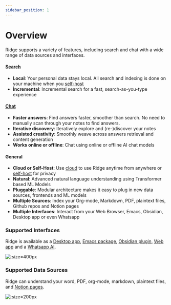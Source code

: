 ```yaml
---
sidebar_position: 1
---
```


# Overview

Ridge supports a variety of features, including search and chat with a wide range of data sources and interfaces.

#### [Search](/features/search)
  - **Local**: Your personal data stays local. All search and indexing is done on your machine when you [self-host](/get-started/setup)
  - **Incremental**: Incremental search for a fast, search-as-you-type experience

#### [Chat](/features/chat)
  - **Faster answers**: Find answers faster, smoother than search. No need to manually scan through your notes to find answers.
  - **Iterative discovery**: Iteratively explore and (re-)discover your notes
  - **Assisted creativity**: Smoothly weave across answers retrieval and content generation
  - **Works online or offline**: Chat using online or offline AI chat models

#### General
  - **Cloud or Self-Host**: Use [cloud](https://app.ridge.dev/login) to use Ridge anytime from anywhere or [self-host](/get-started/setup) for privacy
  - **Natural**: Advanced natural language understanding using Transformer based ML Models
  - **Pluggable**: Modular architecture makes it easy to plug in new data sources, frontends and ML models
  - **Multiple Sources**: Index your Org-mode, Markdown, PDF, plaintext files, Github repos and Notion pages
  - **Multiple Interfaces**: Interact from your Web Browser, Emacs, Obsidian, Desktop app or even Whatsapp

### Supported Interfaces
Ridge is available as a [Desktop app](/clients/desktop), [Emacs package](/clients/emacs), [Obsidian plugin](/clients/obsidian), [Web app](/clients/web) and a [Whatsapp AI](https://ridge.dev/whatsapp).

![](/img/ridge_clients.svg ':size=400px')

### Supported Data Sources
Ridge can understand your word, PDF, org-mode, markdown, plaintext files, and [Notion pages](/data-sources/notion_integration).


![](/img/ridge_datasources.svg ':size=200px')
